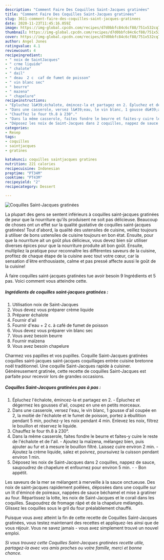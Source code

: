 ```yaml
---
description: "Comment Faire Des Coquilles Saint-Jacques gratinées"
title: "Comment Faire Des Coquilles Saint-Jacques gratinées"
slug: 3611-comment-faire-des-coquilles-saint-jacques-gratinees
date: 2020-11-23T11:45:16.059Z
image: https://img-global.cpcdn.com/recipes/d7d0bbfc84c6cf88/751x532cq70/coquilles-saint-jacques-gratinees-photo-principale-de-la-recette.jpg
thumbnail: https://img-global.cpcdn.com/recipes/d7d0bbfc84c6cf88/751x532cq70/coquilles-saint-jacques-gratinees-photo-principale-de-la-recette.jpg
cover: https://img-global.cpcdn.com/recipes/d7d0bbfc84c6cf88/751x532cq70/coquilles-saint-jacques-gratinees-photo-principale-de-la-recette.jpg
author: Angel Jones
ratingvalue: 4.1
reviewcount: 4
recipeingredient:
- " noix de SaintJacques"
- " crme liquide"
- " chalote"
- " dail"
- " deau  2 c  caf de fumet de poisson"
- " vin blanc sec"
- " beurre"
- " mazena"
- " chapelure"
recipeinstructions:
- "Épluchez l&#39;échalote, émincez-la et partagez en 2. Épluchez et dégermez les gousses d&#39;ail, coupez en une en petits morceaux."
- "Dans une casserole, versez l&#39;eau, le vin blanc, 1 gousse d&#39;ail coupée en 2, la moitié de l&#39;échalote et le fumet de poisson, portez à ébullition pendant 5 min, pochez-y les noix pendant 4 min. Enlevez les noix, filtrez le bouillon et réservez le liquide."
- "Chauffez le four th.8 à 230°."
- "Dans la même casserole, faites fondre le beurre et faites-y cuire le reste de l&#39;échalote et de l&#39;ail. Ajoutez la maïzena, mélangez bien, puis ajouter au fur et à mesure le bouillon filtré. Laissez cuire environ 2 min. Ajoutez la crème liquide, salez et poivrez, poursuivez la cuisson pendant environ 1 min."
- "Déposez les noix de Saint-Jacques dans 2 coquilles, nappez de sauce, saupoudrez de chapelure et enfournez pour environ 5 min.  Bon appétit."
categories:
- Resep
tags:
- coquilles
- saintjacques
- gratines

katakunci: coquilles saintjacques gratines 
nutrition: 221 calories
recipecuisine: Indonesian
preptime: "PT34M"
cooktime: "PT43M"
recipeyield: "2"
recipecategory: Dessert

---
```



![Coquilles Saint-Jacques gratinées](https://img-global.cpcdn.com/recipes/d7d0bbfc84c6cf88/751x532cq70/coquilles-saint-jacques-gratinees-photo-principale-de-la-recette.jpg)

La plupart des gens se sentent inférieurs à coquilles saint-jacques gratinées de peur que la nourriture qu'ils produisent ne soit pas délicieuse. Beaucoup de choses ont un effet sur la qualité gustative de coquilles saint-jacques gratinées! Tout d'abord, la qualité des ustensiles de cuisine, veillez toujours à utiliser de bons ustensiles de cuisine toujours en bon état. Ensuite, pour que la nourriture ait un goût plus délicieux, vous devez bien sûr utiliser diverses épices pour que la nourriture produite ait bon goût. Ensuite, multipliez la pratique pour reconnaître les différentes saveurs de la cuisine, profitez de chaque étape de la cuisine avec tout votre cœur, car la sensation d'être enthousiaste, calme et pas pressé affecte aussi le goût de la cuisine!

<!--inarticleads1-->

À faire coquilles saint-jacques gratinées tue avoir besoin 9 Ingrédients et 5 pas. Voici comment vous atteindre cette.

##### Ingrédients de coquilles saint-jacques gratinées :

1. Utilisation  noix de Saint-Jacques
1. Vous devez vous préparer  crème liquide
1. Préparer  échalote
1. Fournir  d&#39;ail
1. Fournir  d&#39;eau + 2 c. à café de fumet de poisson
1. Vous devez vous préparer  vin blanc sec
1. Vous avez besoin  beurre
1. Fournir  maïzena
1. Vous avez besoin  chapelure


Charmez vos papilles et vos pupilles. Coquille Saint-Jacques gratinées coquilles saint-jacques saint-jacques coquillages entrée cuisine bretonne noël traditionnel. Une coquille Saint-Jacques rapide à cuisiner. Généreusement gratinée, cette recette de coquilles Saint-Jacques est parfaite pour recevoir lors de grandes occasions. 

<!--inarticleads2-->

##### Coquilles Saint-Jacques gratinées pas à pas :

1. Épluchez l&#39;échalote, émincez-la et partagez en 2. - Épluchez et dégermez les gousses d&#39;ail, coupez en une en petits morceaux.
1. Dans une casserole, versez l&#39;eau, le vin blanc, 1 gousse d&#39;ail coupée en 2, la moitié de l&#39;échalote et le fumet de poisson, portez à ébullition pendant 5 min, pochez-y les noix pendant 4 min. Enlevez les noix, filtrez le bouillon et réservez le liquide.
1. Chauffez le four th.8 à 230°.
1. Dans la même casserole, faites fondre le beurre et faites-y cuire le reste de l&#39;échalote et de l&#39;ail. - Ajoutez la maïzena, mélangez bien, puis ajouter au fur et à mesure le bouillon filtré. Laissez cuire environ 2 min. - Ajoutez la crème liquide, salez et poivrez, poursuivez la cuisson pendant environ 1 min.
1. Déposez les noix de Saint-Jacques dans 2 coquilles, nappez de sauce, saupoudrez de chapelure et enfournez pour environ 5 min. -  - Bon appétit.


Les saveurs de la mer se mélangent à merveille à la sauce onctueuse. Des noix de saint-jacques rapidement poêlées, déposées dans une coquille sur un lit d&#39;émincé de poireaux, nappées de sauce béchamel et mise à gratiner au four. Répartissez la lotte, les noix de Saint-Jacques et le corail dans les coquilles. Saupoudrez de fromage râpé et de la chapelure mélangés. Glissez les coquilles sous le gril du four préalablement chauffé. 

<!--inarticleads1-->

<p>
Puisque vous avez atteint la fin de cette recette de Coquilles Saint-Jacques gratinées, vous testez maintenant des recettes et appliquez-les ainsi que de vous réjouir. Vous ne savez jamais - vous avez simplement trouvé un nouvel emploi.
</p>

<p>
<i>Si vous trouvez cette Coquilles Saint-Jacques gratinées recette utile, partagez-la avec vos amis proches ou votre famille, merci et bonne chance.</i>
</p>
